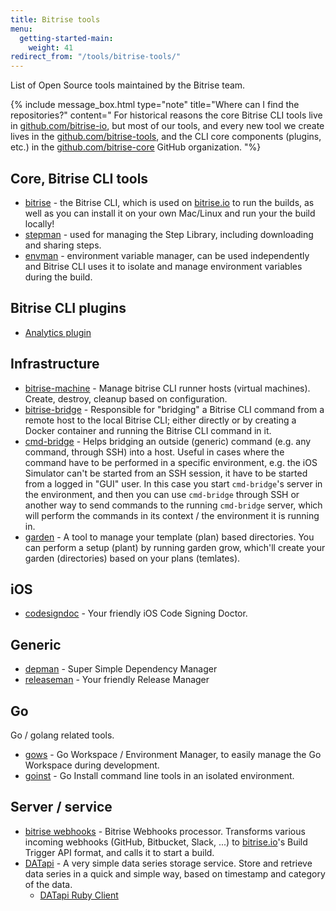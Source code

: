 ```yaml
---
title: Bitrise tools
menu:
  getting-started-main:
    weight: 41
redirect_from: "/tools/bitrise-tools/"
---
```

List of Open Source tools maintained by the Bitrise team.

{% include message_box.html type="note" title="Where can I find the repositories?" content="
For historical reasons the core Bitrise CLI tools live in [github.com/bitrise-io](https://github.com/bitrise-io), but most of our tools, and every new tool we create lives in the [github.com/bitrise-tools](https://github.com/bitrise-tools), and the CLI core components (plugins, etc.) in the [github.com/bitrise-core](https://github.com/bitrise-core) GitHub organization. "%}

## Core, Bitrise CLI tools

* [bitrise](https://github.com/bitrise-io/bitrise) -
  the Bitrise CLI, which is used on [bitrise.io](https://www.bitrise.io)
  to run the builds, as well as you can install it on your own Mac/Linux and run your the build locally!
* [stepman](https://github.com/bitrise-io/stepman) -
  used for managing the Step Library, including
  downloading and sharing steps.
* [envman](https://github.com/bitrise-io/envman) -
  environment variable manager, can be used independently
  and Bitrise CLI uses it to isolate and manage environment variables during the build.

## Bitrise CLI plugins

* [Analytics plugin](https://github.com/bitrise-core/bitrise-plugins-analytics)

## Infrastructure

* [bitrise-machine](https://github.com/bitrise-tools/bitrise-machine) -
  Manage bitrise CLI runner hosts (virtual machines). Create, destroy, cleanup based on configuration.
* [bitrise-bridge](https://github.com/bitrise-tools/bitrise-bridge) -
  Responsible for "bridging" a Bitrise CLI command
  from a remote host to the local Bitrise CLI;
  either directly or by creating a Docker container and running the Bitrise CLI command in it.
* [cmd-bridge](https://github.com/bitrise-io/cmd-bridge) -
  Helps bridging an outside (generic) command (e.g. any command, through SSH) into a host. Useful in cases
  where the command have to be performed in a specific environment, e.g. the iOS Simulator
  can't be started from an SSH session, it have to be started from a logged in "GUI" user.
  In this case you start `cmd-bridge`'s server in the environment, and then
  you can use `cmd-bridge` through SSH or another way to send commands to the running
  `cmd-bridge` server, which will perform the commands in its context / the environment
  it is running in.
* [garden](https://github.com/bitrise-tools/garden) -
  A tool to manage your template (plan) based directories.
  You can perform a setup (plant) by running garden grow,
  which'll create your garden (directories) based on your plans (temlates).

## iOS

* [codesigndoc](https://github.com/bitrise-tools/codesigndoc) -
  Your friendly iOS Code Signing Doctor.

## Generic

* [depman](https://github.com/bitrise-tools/depman) -
  Super Simple Dependency Manager
* [releaseman](https://github.com/bitrise-tools/releaseman) -
  Your friendly Release Manager

## Go

Go / golang related tools.

* [gows](https://github.com/bitrise-tools/gows) -
  Go Workspace / Environment Manager, to easily manage the Go Workspace during development.
* [goinst](https://github.com/bitrise-tools/goinst) -
  Go Install command line tools in an isolated environment.

## Server / service

* [bitrise webhooks](https://github.com/bitrise-io/bitrise-webhooks) -
  Bitrise Webhooks processor. Transforms various incoming webhooks (GitHub, Bitbucket, Slack, ...)
  to [bitrise.io](https://www.bitrise.io)'s Build Trigger API format, and calls it to start a build.
* [DATapi](https://github.com/bitrise-tools/datapi) -
  A very simple data series storage service.
  Store and retrieve data series in a quick and simple way, based on timestamp and category of the data.
  * [DATapi Ruby Client](https://github.com/bitrise-tools/datapi-client)
